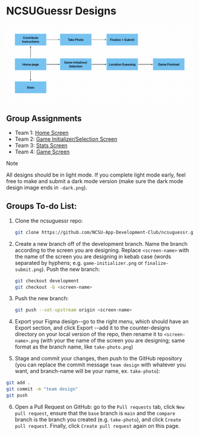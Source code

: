 # NCSUGuessr Designs

![User Journey Image](user-journey.png)

## Group Assignments

- Team 1: [Home Screen](https://github.com/NCSU-App-Development-Club/ncsuguessr/issues/1)
- Team 2: [Game Initializer/Selection Screen](https://github.com/NCSU-App-Development-Club/ncsuguessr/issues/5)
- Team 3: [Stats Screen](https://github.com/NCSU-App-Development-Club/ncsuguessr/issues/3)
- Team 4: [Game Screen](https://github.com/NCSU-App-Development-Club/ncsuguessr/issues/4)

> [!NOTE]
> All designs should be in light mode. If you complete light mode early, feel free to make and submit a dark mode version (make sure the dark mode design image ends in `-dark.png`).

## Groups To-do List:

1. Clone the ncsuguessr repo:
   ```bash
   git clone https://github.com/NCSU-App-Development-Club/ncsuguessr.git
   ```
2. Create a new branch off of the development branch. Name the branch according to the screen you are designing. Replace `<screen-name>` with the name of the screen you are designing in kebab case (words separated by hyphens; e.g. `game-initializer.png` or `finalize-submit.png`). Push the new branch:

   ```bash
   git checkout development
   git checkout -b <screen-name>
   ```

3. Push the new branch:

   ```bash
   git push --set-upstream origin <screen-name>
   ```

4. Export your Figma design--go to the right menu, which should have an Export section, and click Export <your design name>--add it to the counter-designs directory on your local version of the repo, then rename it to `<screen-name>.png` (with your the name of the screen you are designing; same format as the branch name, like `take-photo.png`)

5. Stage and commit your changes, then push to the GitHub repository (you can replace the commit message `team design` with whatever you want, and branch-name will be your name, ex. `take-photo`):

```bash
git add .
git commit -m "team design"
git push
```

6. Open a Pull Request on GitHub: go to the `Pull requests` tab, click `New pull request`, ensure that the `base` branch is `main` and the `compare` branch is the branch you created (e.g. `take-photo`), and click `Create pull request`. Finally, click `Create pull request` again on this page.
